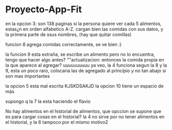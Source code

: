 # Proyecto-App-Fit

en la opcion 3: son 138 paginas si la persona quiere ver cada 5 alimentos, estas¿n en orden alfabetico A-Z. cargan bien las comidas con sus datos, y la primera parte de ssus nombres, (hay que quitar comillas)

funcion 8 agrega comidas correctamente, se ve bien :)

la funcion 9 esta extraña, se escribe un alimento pero no lo encuentra, tengo que hacer algo antes?
""actualizacion: entonces la comida propia en la que aparece al agregar? uuuuuuuuuu ya veo, la 4 funciona segun la 8 y la 9, esta un poco raro, colocaria las de agregado al principio y no tan abajo si son mas importantes

la opcion 5 esta mal escrita KJSKDSAKJD
la opcion 10 tiene un espacio de más

supongo q la 7 la esta haciendo el flavio

No hay alimentos en el historial de alimentos, que opccion se supone que es para cargar cosas en el historial? la 4 no sirve por no tener alimentos en el historial, y la 6 tampoco por el mismo motivo2
